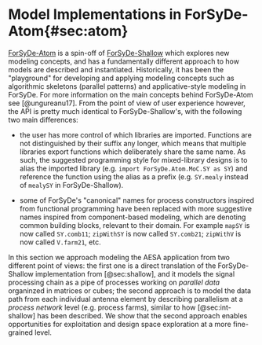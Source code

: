 # Model Implementations in ForSyDe-Atom{#sec:atom}

[ForSyDe-Atom](https://forsyde.github.io/forsyde-atom/) is a spin-off
of [ForSyDe-Shallow](https://forsyde.github.io/forsyde-shallow/) which
explores new modeling concepts, and has a fundamentally different
approach to how models are described and instantiated. Historically,
it has been the "playground" for developing and applying modeling
concepts such as algorithmic skeletons (parallel patterns) and
applicative-style modeling in ForSyDe. For more information on the
main concepts behind ForSyDe-Atom see [@ungureanu17]. From the point
of view of user experience however, the API is pretty much identical
to ForSyDe-Shallow's, with the following two main differences:

 * the user has more control of which libraries are
   imported. Functions are not distinguished by their suffix any
   longer, which means that multiple libraries export functions which
   deliberately share the same name. As such, the suggested
   programming style for mixed-library designs is to alias the
   imported library (e.g. `import ForSyDe.Atom.MoC.SY as SY`) and
   reference the function using the alias as a prefix (e.g. `SY.mealy`
   instead of `mealySY` in ForSyDe-Shallow).

 * some of ForSyDe's "canonical" names for process constructors
   inspired from functional programming have been replaced with more
   suggestive names inspired from component-based modeling, which are
   denoting common building blocks, relevant to their domain. For
   example `mapSY` is now called `SY.comb11`; `zipWithSY` is now
   called `SY.comb21`; `zipWithV` is now called `V.farm21`, etc.

In this section we approach modeling the AESA application from two
different point of views: the first one is a direct translation of the
ForSyDe-Shallow implementation from [@sec:shallow], and it models the
signal processing chain as a pipe of processes working on _parallel
data_ organinzed in matrices or cubes; the second approach is to model
the data path from each individual antenna element by describing
parallelism at a _process network_ level (e.g. process farms), similar
to how [@sec:int-shallow] has been described. We show that the second
approach enables opportunities for exploitation and design space
exploration at a more fine-grained level.

